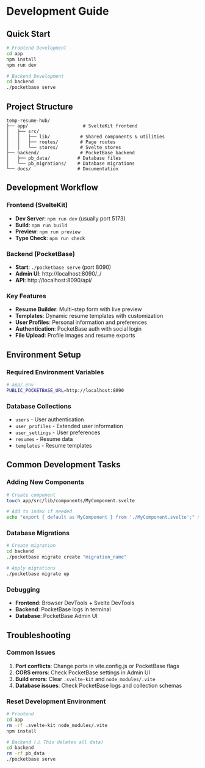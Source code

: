 # Development Guide

## Quick Start

```bash
# Frontend Development
cd app
npm install
npm run dev

# Backend Development  
cd backend
./pocketbase serve
```

## Project Structure

```
temp-resume-hub/
├── app/                    # SvelteKit frontend
│   ├── src/
│   │   ├── lib/           # Shared components & utilities
│   │   ├── routes/        # Page routes
│   │   └── stores/        # Svelte stores
├── backend/               # PocketBase backend
│   ├── pb_data/          # Database files
│   └── pb_migrations/    # Database migrations
└── docs/                 # Documentation
```

## Development Workflow

### Frontend (SvelteKit)
- **Dev Server**: `npm run dev` (usually port 5173)
- **Build**: `npm run build`
- **Preview**: `npm run preview`
- **Type Check**: `npm run check`

### Backend (PocketBase)
- **Start**: `./pocketbase serve` (port 8090)
- **Admin UI**: http://localhost:8090/_/
- **API**: http://localhost:8090/api/

### Key Features
- **Resume Builder**: Multi-step form with live preview
- **Templates**: Dynamic resume templates with customization
- **User Profiles**: Personal information and preferences
- **Authentication**: PocketBase auth with social login
- **File Upload**: Profile images and resume exports

## Environment Setup

### Required Environment Variables
```bash
# app/.env
PUBLIC_POCKETBASE_URL=http://localhost:8090
```

### Database Collections
- `users` - User authentication
- `user_profiles` - Extended user information
- `user_settings` - User preferences
- `resumes` - Resume data
- `templates` - Resume templates

## Common Development Tasks

### Adding New Components
```bash
# Create component
touch app/src/lib/components/MyComponent.svelte

# Add to index if needed
echo "export { default as MyComponent } from './MyComponent.svelte';" >> app/src/lib/components/index.js
```

### Database Migrations
```bash
# Create migration
cd backend
./pocketbase migrate create "migration_name"

# Apply migrations
./pocketbase migrate up
```

### Debugging
- **Frontend**: Browser DevTools + Svelte DevTools
- **Backend**: PocketBase logs in terminal
- **Database**: PocketBase Admin UI

## Troubleshooting

### Common Issues
1. **Port conflicts**: Change ports in vite.config.js or PocketBase flags
2. **CORS errors**: Check PocketBase settings in Admin UI
3. **Build errors**: Clear `.svelte-kit` and `node_modules/.vite`
4. **Database issues**: Check PocketBase logs and collection schemas

### Reset Development Environment
```bash
# Frontend
cd app
rm -rf .svelte-kit node_modules/.vite
npm install

# Backend (⚠️ This deletes all data)
cd backend
rm -rf pb_data
./pocketbase serve
```